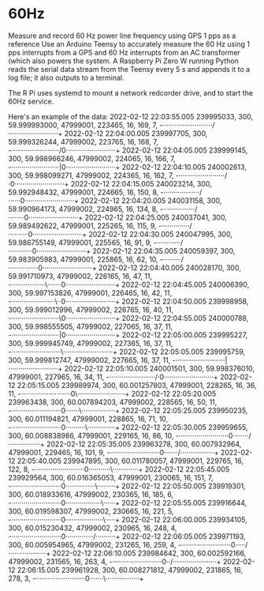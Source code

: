 # 60Hz
Measure and record 60 Hz power line frequency using GPS 1 pps as a reference
Use an Arduino Teensy to accurately measure the 60 Hz using 1 pps interrupts from a GPS and 60 Hz interrupts from an AC transformer (which also powers the system.
A Raspberry Pi Zero W running Python reads the serial data stream from the Teensy every 5 s and appends it to a log file; it also outputs to a terminal.

The R Pi uses systemd to mount a network redcorder drive, and to start the 60Hz service.


Here's an example of the data:
2022-02-12 22:03:55.005  239995033,    300, 59.999993000,  47999001,    223465,  16,   169,   7, -·························/·························+
2022-02-12 22:04:00.005  239997705,    300, 59.999326244,  47999002,    223765,  16,   168,   7, -························/0·························+
2022-02-12 22:04:05.005  239999145,    300, 59.998966246,  47999002,    224065,  16,   166,   7, -························|0·························+
2022-02-12 22:04:10.005  240002613,    300, 59.998099271,  47999002,    224365,  16,   162,   7, -·······················/·0·························+
2022-02-12 22:04:15.005  240023214,    300, 59.992948432,  47999001,    224665,  16,   150,   8, -··················/······0·························+
2022-02-12 22:04:20.005  240031158,    300, 59.990964173,  47999002,    224965,  16,   134,   8, -················/········0·························+
2022-02-12 22:04:25.005  240037041,    300, 59.989492622,  47999001,    225265,  16,   115,   9, -··············/··········0·························+
2022-02-12 22:04:30.005  240047995,    300, 59.986755149,  47999001,    225565,  16,    91,   9, -············/············0·························+
2022-02-12 22:04:35.005  240059397,    300, 59.983905983,  47999001,    225865,  16,    62,  10, -·········/···············0·························+
2022-02-12 22:04:40.005  240028170,    300, 59.991710973,  47999002,    226165,  16,    47,  11, -·················\·······0·························+
2022-02-12 22:04:45.005  240006390,    300, 59.997153826,  47999001,    226465,  16,    42,  11, -······················\··0·························+
2022-02-12 22:04:50.005  239998958,    300, 59.999012996,  47999002,    226765,  16,    40,  11, -························\0·························+
2022-02-12 22:04:55.005  240000788,    300, 59.998555505,  47999002,    227065,  16,    37,  11, -························|0·························+
2022-02-12 22:05:00.005  239995227,    300, 59.999945749,  47999002,    227365,  16,    37,  11, -·························\·························+
2022-02-12 22:05:05.005  239995759,    300, 59.999812747,  47999002,    227665,  16,    37,  11, -·························|·························+
2022-02-12 22:05:10.005  240001501,    300, 59.998376010,  47999001,    227965,  16,    34,  11, -·······················/·0·························+
2022-02-12 22:05:15.005  239989974,    300, 60.001257803,  47999001,    228265,  16,    36,  11, -·························0\························+
2022-02-12 22:05:20.005  239963438,    300, 60.007894203,  47999002,    228565,  16,    50,  11, -·························0·······\·················+
2022-02-12 22:05:25.005  239950235,    300, 60.011194821,  47999001,    228865,  16,    71,  10, -·························0··········\··············+
2022-02-12 22:05:30.005  239959655,    300, 60.008838986,  47999001,    229165,  16,    86,  10, -·························0········/················+
2022-02-12 22:05:35.005  239963278,    300, 60.007932964,  47999001,    229465,  16,   101,   9, -·························0·······/·················+
2022-02-12 22:05:40.005  239947895,    300, 60.011780057,  47999001,    229765,  16,   122,   8, -·························0···········\·············+
2022-02-12 22:05:45.005  239929564,    300, 60.016365053,  47999001,    230065,  16,   151,   7, -·························0···············\·········+
2022-02-12 22:05:50.005  239919301,    300, 60.018933616,  47999002,    230365,  16,   185,   6, -·························0··················\······+
2022-02-12 22:05:55.005  239916644,    300, 60.019598307,  47999002,    230665,  16,   221,   5, -·························0···················\·····+
2022-02-12 22:06:00.005  239934105,    300, 60.015230432,  47999002,    230965,  16,   248,   4, -·························0··············/··········+
2022-02-12 22:06:05.005  239971193,    300, 60.005954965,  47999002,    231265,  16,   259,   4, -·························0·····/···················+
2022-02-12 22:06:10.005  239984642,    300, 60.002592166,  47999002,    231565,  16,   263,   4, -·························0··/······················+
2022-02-12 22:06:15.005  239961928,    300, 60.008271812,  47999002,    231865,  16,   278,   3, -·························0·······\·················+
